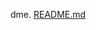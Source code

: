 dme.<i class="fa fa-mars-double" aria-hidden="true"></i>
[README.md](https://github.com/Abhinandan411/Remote-Developer-Geekathon/files/14635793/README.md)
